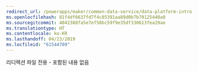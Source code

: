 ```yaml
---
redirect_url: /powerapps/maker/common-data-service/data-platform-intro
ms.openlocfilehash: 81f4df6637fd7f4c85391aa89d0b7b70125440a0
ms.sourcegitcommit: 4042388fa5e7ef50bc59f9e35df330613fea29ae
ms.translationtype: HT
ms.contentlocale: ko-KR
ms.lasthandoff: 04/23/2019
ms.locfileid: "61544709"
---
```

리디렉션 파일 전용 - 포함된 내용 없음